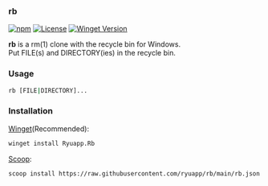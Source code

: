 ### rb

[![npm](https://github.com/ryuapp/rb/workflows/CI/badge.svg)](https://github.com/ryuapp/rb/actions?query=workflow%3ACI)
[![License](https://img.shields.io/github/license/ryuapp/rb?labelColor=171717&color=39b54a&label=License)](https://github.com/ryuapp/rb/blob/main/LICENSE)
[![Winget Version](https://img.shields.io/winget/v/Ryuapp.Rb?labelColor=171717&color=39b54a&label=WinGet)](https://github.com/ryuapp/rb/releases)

**rb** is a rm(1) clone with the recycle bin for Windows.\
Put FILE(s) and DIRECTORY(ies) in the recycle bin.

### Usage

```sh
rb [FILE|DIRECTORY]...
```

### Installation

[Winget](https://github.com/microsoft/winget-cli)(Recommended):

```bash
winget install Ryuapp.Rb
```

[Scoop](https://scoop.sh):

```bash
scoop install https://raw.githubusercontent.com/ryuapp/rb/main/rb.json
```
